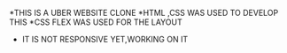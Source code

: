 *THIS IS A UBER WEBSITE CLONE
*HTML ,CSS WAS USED TO DEVELOP THIS 
*CSS FLEX WAS USED FOR THE LAYOUT 
* IT IS NOT RESPONSIVE YET,WORKING ON IT
  
